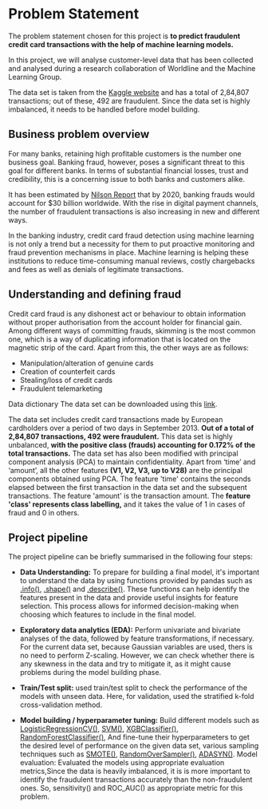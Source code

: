 # Problem Statement
The problem statement chosen for this project is **to predict fraudulent credit card transactions with the help of machine learning models.**

 

In this project, we will analyse customer-level data that has been collected and analysed during a research collaboration of Worldline and the Machine Learning Group. 

 

The data set is taken from the [Kaggle website](https://www.kaggle.com/datasets/mlg-ulb/creditcardfraud) and has a total of 2,84,807 transactions; out of these, 492 are fraudulent. Since the data set is highly imbalanced, it needs to be handled before model building.

 

## Business problem overview
For many banks, retaining high profitable customers is the number one business goal. Banking fraud, however, poses a significant threat to this goal for different banks. In terms of substantial financial losses, trust and credibility, this is a concerning issue to both banks and customers alike.


It has been estimated by [Nilson Report](https://nilsonreport.com/upload/content_promo/The_Nilson_Report_Issue_1164.pdf) that by 2020, banking frauds would account for $30 billion worldwide. With the rise in digital payment channels, the number of fraudulent transactions is also increasing in new and different ways. 

 

In the banking industry, credit card fraud detection using machine learning is not only a trend but a necessity for them to put proactive monitoring and fraud prevention mechanisms in place. Machine learning is helping these institutions to reduce time-consuming manual reviews, costly chargebacks and fees as well as denials of legitimate transactions.

 

## Understanding and defining fraud
Credit card fraud is any dishonest act or behaviour to obtain information without proper authorisation from the account holder for financial gain. Among different ways of committing frauds, skimming is the most common one, which is a way of duplicating information that is located on the magnetic strip of the card. Apart from this, the other ways are as follows:

+ Manipulation/alteration of genuine cards
+ Creation of counterfeit cards
+ Stealing/loss of credit cards
+ Fraudulent telemarketing
 

Data dictionary
The data set can be downloaded using this [link](https://www.kaggle.com/datasets/mlg-ulb/creditcardfraud).

 

The data set includes credit card transactions made by European cardholders over a period of two days in September 2013. **Out of a total of 2,84,807 transactions, 492 were fraudulent.** This data set is highly unbalanced, **with the positive class (frauds) accounting for 0.172% of the total transactions.** The data set has also been modified with principal component analysis (PCA) to maintain confidentiality. Apart from ‘time’ and ‘amount’, all the other features **(V1, V2, V3, up to V28)** are the principal components obtained using PCA. The feature 'time' contains the seconds elapsed between the first transaction in the data set and the subsequent transactions. The feature 'amount' is the transaction amount. The **feature 'class' represents class labelling,** and it takes the value of 1 in cases of fraud and 0 in others.

 

## Project pipeline
  The project pipeline can be briefly summarised in the following four steps:

  + **Data Understanding:** To prepare for building a final model, it's important to understand the data by using functions provided by pandas such as [.info()](https://pandas.pydata.org/docs/reference/api/pandas.DataFrame.info.html), [.shape()](https://pandas.pydata.org/docs/reference/api/pandas.DataFrame.shape.html) and [.describe()](https://pandas.pydata.org/docs/reference/api/pandas.DataFrame.describe.html). These functions can help identify the features present in the data and provide useful insights for feature selection. This process allows for informed decision-making when choosing which features to include in the final model.
  
  + **Exploratory data analytics (EDA):** Perform univariate and bivariate analyses of the data, followed by feature transformations, if necessary. For the current data set, because Gaussian variables are used, thers is no need to perform Z-scaling. However, we can check whether there is any skewness in the data and try to mitigate it, as it might cause problems during the model building phase.
  + **Train/Test split:** used train/test split  to check the performance of the models with unseen data. Here, for validation, used the stratified k-fold cross-validation method.
  
  + **Model building / hyperparameter tuning:** Build different models such as [LogisticRegressionCV()](https://scikit-learn.org/stable/modules/generated/sklearn.linear_model.LogisticRegressionCV.html), [SVM()](https://scikit-learn.org/stable/modules/generated/sklearn.svm.SVC.html), [XGBClassifier()](https://scikit-learn.org/stable/modules/generated/sklearn.ensemble.GradientBoostingClassifier.html), [RandomForestClassifier()](https://scikit-learn.org/stable/modules/generated/sklearn.ensemble.RandomForestClassifier.html), And fine-tune their hyperparameters to get the desired level of performance on the given data set, various sampling techniques such as [SMOTE()](https://imbalanced-learn.org/stable/references/generated/imblearn.over_sampling.SMOTE.html), [RandomOverSampler()](https://imbalanced-learn.org/stable/references/generated/imblearn.over_sampling.RandomOverSampler.html), [ADASYN()](https://imbalanced-learn.org/stable/references/generated/imblearn.over_sampling.ADASYN.html).
Model evaluation: Evaluated the models using appropriate evaluation metrics,Since the data is heavily imbalanced, it is is more important to identify the fraudulent transactions accurately than the non-fraudulent ones. So, sensitivity() and ROC_AUC() as appropriate metric for this problem.

